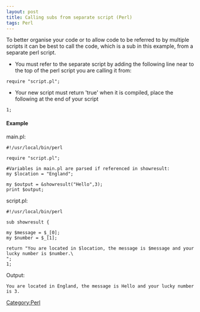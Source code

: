 ```yaml
---
layout: post 
title: Calling subs from separate script (Perl)
tags: Perl
---
```


To better organise your code or to allow code to be referred to by
multiple scripts it can be best to call the code, which is a sub in this
example, from a separate perl script.

-   You must refer to the separate script by adding the following line
    near to the top of the perl script you are calling it from:

<!-- -->

    require "script.pl";

-   Your new script must return \'true\' when it is compiled, place the
    following at the end of your script

<!-- -->

    1;

#### Example

main.pl:

    #!/usr/local/bin/perl

    require "script.pl";

    #Variables in main.pl are parsed if referenced in showresult:
    my $location = "England";

    my $output = &showresult("Hello",3);
    print $output;

script.pl:

    #!/usr/local/bin/perl

    sub showresult {

    my $message = $_[0];
    my $number = $_[1];

    return "You are located in $location, the message is $message and your lucky number is $number.\
    ";
    1;

Output:

    You are located in England, the message is Hello and your lucky number is 3.

[Category:Perl](Category:Perl "wikilink")

